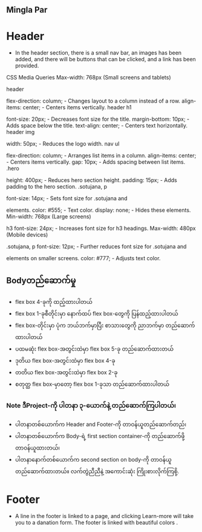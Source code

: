 ## Mingla Par
# Header
* In the header section, there is a small nav bar, an images has been added, and there will be buttons that can be clicked, and a link has been provided.

CSS Media Queries
Max-width: 768px (Small screens and tablets)

header

flex-direction: column; - Changes layout to a column instead of a row.
align-items: center; - Centers items vertically.
header h1

font-size: 20px; - Decreases font size for the title.
margin-bottom: 10px; - Adds space below the title.
text-align: center; - Centers text horizontally.
header img

width: 50px; - Reduces the logo width.
nav ul

flex-direction: column; - Arranges list items in a column.
align-items: center; - Centers items vertically.
gap: 10px; - Adds spacing between list items.
.hero

height: 400px; - Reduces hero section height.
padding: 15px; - Adds padding to the hero section.
.sotujana, p

font-size: 14px; - Sets font size for .sotujana and <p> elements.
color: #555; - Text color.
display: none; - Hides these elements.
Min-width: 768px (Large screens)

h3
font-size: 24px; - Increases font size for h3 headings.
Max-width: 480px (Mobile devices)

.sotujana, p
font-size: 12px; - Further reduces font size for .sotujana and <p> elements on smaller screens.
color: #777; - Adjusts text color.

## Bodyတည်ဆောက်မှု
* flex box 4-ခုကို ထည့်ထားပါတယ်
* flex box 1-ခုစီတိုင်းမှာ နောက်ထပ် flex box-တွေကို ပြန်ထည့်ထားပါတယ်
* flex box-တိုင်းမှာ ပုံက ဘယ်ဘက်မှာပြီး စာသားတွေကို ညာဘက်မှာ တည်ဆောက်ထားပါတယ်
* ပထမဆုံး flex box-အတွင်းထဲမှာ flex box 5-ခု တည်ဆောက်ထားတယ်
* ဒုတိယ flex box-အတွင်းထဲမှာ flex box 4-ခု
* တတိယ flex box-အတွင်းထဲမှာ flex box 2-ခု 
* စတုတ္ထ flex box-မှာတော့ flex box 1-ခုသာ တည်ဆောက်ထားပါတယ်<br>



### Note ဒီProject-ကို ပါတနာ ၃-ယောက်နဲ့ တည်ဆောက်ကြပါတယ်၊ 
* ပါတနာတစ်ယောက်က Header and Footer-ကို တာဝန်ယူတည်ဆောက်တည်၊
* ပါတနာတစ်ယောက်က Body-ရဲ့ first section container-ကို တည်ဆောက်ဖို့ တာဝန်ယူထားတယ်၊
* ပါတနာနောက်တစ်ယောက်က second section on body-ကို တာဝန်ယူ တည်ဆောက်ထားတယ်။ လက်တွဲညီညီနဲ့ အကောင်းဆုံး ကြိုးစားလိုက်ကြစို့.
# Footer
* A line in the footer is linked to a page, and clicking Learn-more will take you to a danation form. The footer is linked with beautiful colors .
